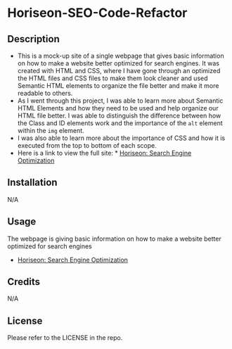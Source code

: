 # Horiseon-SEO-Code-Refactor

## Description
- This is a mock-up site of a single webpage that gives basic information on how to make a website better optimized for search engines. It was created with HTML and CSS, where I have gone through an optimized the HTML files and CSS files to make them look cleaner and used Semantic HTML elements to organize the file better and make it more readable to others.
- As I went through this project, I was able to learn more about Semantic HTML Elements and how they need to be used and help organize our HTML file better. I was able to distinguish the difference between how the Class and ID elements work and the importance of the ``` alt ``` element within the ``` img ``` element. 
- I was also able to learn more about the importance of CSS and how it is executed from the top to bottom of each scope.
- Here is a link to view the full site:  * [Horiseon: Search Engine Optimization](https://canadianfaller7.github.io/horiseon-seo-code-refactor/ "Named link title")

## Installation
N/A

## Usage
The webpage is giving basic information on how to make a website better optimized for search engines
* [Horiseon: Search Engine Optimization](https://canadianfaller7.github.io/horiseon-seo-code-refactor/ "Named link title")

## Credits
N/A

## License
Please refer to the LICENSE in the repo.
